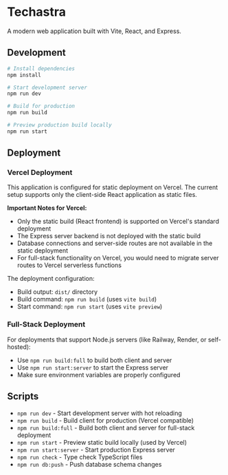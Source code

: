 # Techastra

A modern web application built with Vite, React, and Express.

## Development

```bash
# Install dependencies
npm install

# Start development server
npm run dev

# Build for production
npm run build

# Preview production build locally
npm run start
```

## Deployment

### Vercel Deployment

This application is configured for static deployment on Vercel. The current setup supports only the client-side React application as static files.

**Important Notes for Vercel:**
- Only the static build (React frontend) is supported on Vercel's standard deployment
- The Express server backend is not deployed with the static build
- Database connections and server-side routes are not available in the static deployment
- For full-stack functionality on Vercel, you would need to migrate server routes to Vercel serverless functions

The deployment configuration:
- Build output: `dist/` directory
- Build command: `npm run build` (uses `vite build`)
- Start command: `npm run start` (uses `vite preview`)

### Full-Stack Deployment

For deployments that support Node.js servers (like Railway, Render, or self-hosted):
- Use `npm run build:full` to build both client and server
- Use `npm run start:server` to start the Express server
- Make sure environment variables are properly configured

## Scripts

- `npm run dev` - Start development server with hot reloading
- `npm run build` - Build client for production (Vercel compatible)
- `npm run build:full` - Build both client and server for full-stack deployment
- `npm run start` - Preview static build locally (used by Vercel)
- `npm run start:server` - Start production Express server
- `npm run check` - Type check TypeScript files
- `npm run db:push` - Push database schema changes